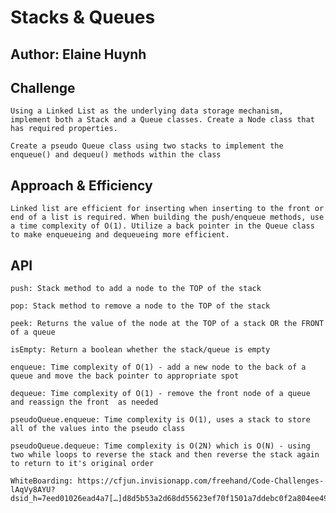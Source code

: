 # Stacks & Queues

## Author: Elaine Huynh

## Challenge

    Using a Linked List as the underlying data storage mechanism, implement both a Stack and a Queue classes. Create a Node class that has required properties.

    Create a pseudo Queue class using two stacks to implement the enqueue() and dequeu() methods within the class

## Approach & Efficiency

    Linked list are efficient for inserting when inserting to the front or end of a list is required. When building the push/enqueue methods, use a time complexity of O(1). Utilize a back pointer in the Queue class to make enqueueing and dequeueing more efficient.

## API

    push: Stack method to add a node to the TOP of the stack

    pop: Stack method to remove a node to the TOP of the stack

    peek: Returns the value of the node at the TOP of a stack OR the FRONT of a queue

    isEmpty: Return a boolean whether the stack/queue is empty

    enqueue: Time complexity of O(1) - add a new node to the back of a queue and move the back pointer to appropriate spot

    dequeue: Time complexity of O(1) - remove the front node of a queue and reassign the front  as needed

    pseudoQueue.enqueue: Time complexity is O(1), uses a stack to store all of the values into the pseudo class

    pseudoQueue.dequeue: Time complexity is O(2N) which is O(N) - using two while loops to reverse the stack and then reverse the stack again to return to it's original order

    WhiteBoarding: https://cfjun.invisionapp.com/freehand/Code-Challenges-lAqVy8AYU?dsid_h=7eed01026ead4a7[…]d8d5b53a2d68dd55623ef70f1501a7ddebc0f2a804ee49b2e2a5ae5ffb